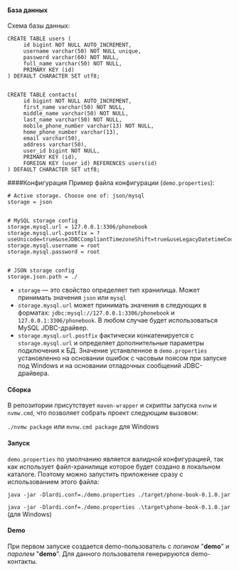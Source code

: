 #### База данных
Схема базы данных:


````
CREATE TABLE users (
     id bigint NOT NULL AUTO_INCREMENT,
     username varchar(50) NOT NULL unique,
     password varchar(60) NOT NULL,
     full_name varchar(50) NOT NULL,
     PRIMARY KEY (id)
) DEFAULT CHARACTER SET utf8;


CREATE TABLE contacts(
     id bigint NOT NULL AUTO_INCREMENT,
     first_name varchar(50) NOT NULL,
     middle_name varchar(50) NOT NULL,
     last_name varchar(50) NOT NULL,
     mobile_phone_number varchar(13) NOT NULL,
     home_phone_number varchar(13),
     email varchar(50),
     address varchar(50),
     user_id bigint NOT NULL,
     PRIMARY KEY (id),
     FOREIGN KEY (user_id) REFERENCES users(id)
) DEFAULT CHARACTER SET utf8;
````




####Конфигурация
Пример файла конфигурации (`demo.properties`):


````
# Active storage. Choose one of: json/mysql
storage = json


# MySQL storage config
storage.mysql.url = 127.0.0.1:3306/phonebook
storage.mysql.url.postfix = ?useUnicode=true&useJDBCCompliantTimezoneShift=true&useLegacyDatetimeCode=false&serverTimezone=UTC&autoReconnect=true&useSSL=false&useLegacyDatetimeCode=false
storage.mysql.username = root
storage.mysql.password = root


# JSON storage config
storage.json.path = ./
````


* `storage` — это свойство определяет тип хранилища. 
Mожет принимать значения `json` или `mysql` 
* `storage.mysql.url` может принимать значения в следующих в форматах:
`jdbc:mysql://127.0.0.1:3306/phonebook` и `127.0.0.1:3306/phonebook`. 
В любом случае будет использоваться MySQL JDBC-драйвер.
* `storage.mysql.url.postfix` фактически конкатенируется с `storage.mysql.url` 
и определяет дополнительные параметры подключения к БД. Значение устанвленное в `demo.properties`
установленно на основании ошибок с часовым поясом при запуске под Windows и на основании отладочных сообщений 
JDBC-драйвера.

#### Cборка
В репозитории присутствует `maven-wrapper` и скрипты запуска `nvnw` и `nvmw.cmd`, 
что позволяет собрать проект следующим вызовом:


`./nvmw package` или `mvnw.cmd package` для Windows


#### Запуск
`demo.properties` по умолчанию является валидной конфигурацией, так как использует 
файл-хранилище которое будет создано в локальном каталоге.
Поэтому можно запустить приложение сразу с использованием этого файла:


`java -jar -Dlardi.conf=./demo.properties ./target/phone-book-0.1.0.jar`


`java -jar -Dlardi.conf=./demo.properties .\target\phone-book-0.1.0.jar` (для Windows)


#### Demo
При первом запуске создается demo-пользователь с _логином_ "**demo**" и _паролем_ "**demo**".
Для данного пользователя генерируются demo-контакты.
